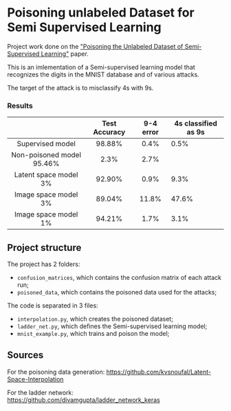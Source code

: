 # Poisoning unlabeled Dataset for Semi Supervised Learning

Project  work  done  on  the  ["Poisoning  the  Unlabeled  Dataset  of Semi-Supervised Learning"](https://www.usenix.org/conference/usenixsecurity21/presentation/carlini-poisoning) paper.

This is an imlementation of a Semi-supervised learning model that recognizes the digits in the MNIST database and of various attacks.

The target of the attack  is to misclassify 4s with 9s.
### Results
|           | Test Accuracy | 9-4 error | 4s classified as 9s |
|:---------:|:-------------:|:---------:|---------------------|
| Supervised model | 98.88% | 0.4% | 0.5% |
| Non-poisoned model  95.46% | 2.3% | 2.7% |
| Latent space model 3% | 92.90% | 0.9% | 9.3% |
| Image space model 3% | 89.04% | 11.8% | 47.6%|
| Image space model 1% | 94.21% | 1.7% | 3.1% |
## Project structure
The project has 2 folders:

- `confusion_matrices`, which contains the confusion matrix of each attack run;
- `poisoned_data`, which contains the poisoned data used for the attacks;

The code is separated in 3  files:

- `interpolation.py`, which creates the poisoned dataset;
- `ladder_net.py`, which defines the Semi-supervised learning model;
- `mnist_example.py`, which trains and poison the model;

## Sources
For the poisoning data generation: https://github.com/kvsnoufal/Latent-Space-Interpolation

For the ladder network: https://github.com/divamgupta/ladder_network_keras